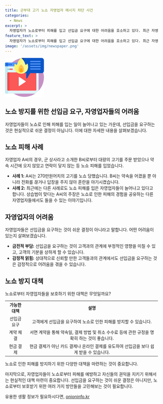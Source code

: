 ```yaml
---
title: 군부대 고기 노쇼 자영업자 메시지 차단 사건
categories:
  - News
excerpt: >
  자영업자가 노쇼로부터 피해를 입고 선입금 요구에 대한 어려움을 호소하고 있다. 최근 자영업자를 상대로 음식을 대량 주문한 후 노쇼하는 경우가 늘어나고 있으며, 이로 인해 수백만원의 피해를 입는 일도 발생했다. 이에 따라 자영업자는 선입금을 요구하기 어렵다고 말하지만, 이러한 사례가 늘어나고 있는 만큼 법적 제재도 필요하다는 목소리가 나오고 있다. (150자)
feature_text: >
  자영업자가 노쇼로부터 피해를 입고 선입금 요구에 대한 어려움을 호소하고 있다. 최근 자영업자를 상대로 음식을 대량 주문한 후 노쇼하는 경우가 늘어나고 있으며, 이로 인해 수백만원의 피해를 입는 일도 발생했다. 이에 따라 자영업자는 선입금을 요구하기 어렵다고 말하지만, 이러한 사례가 늘어나고 있는 만큼 법적 제재도 필요하다는 목소리가 나오고 있다. (150자)
image: '/assets/img/newspaper.png'
---
```


<p><img src="/assets/img/news.png" alt="rentncar 속보" /></p>

<h2>노쇼 방지를 위한 선입금 요구, 자영업자들의 어려움</h2>

<p data-ke-size="size16">자영업자들이 노쇼로 인해 피해를 입는 일이 늘어나고 있는 가운데, 선입금을 요구하는 것은 현실적으로 쉬운 결정이 아닙니다. 이에 대한 자세한 내용을 살펴보겠습니다.</p>

<h2 data-ke-size="size26">노쇼 피해 사례</h2>

<p data-ke-size="size16">자영업자 A씨의 경우, 군 상사라고 소개한 B씨로부터 대량의 고기를 주문 받았으나 약속 시간에 오지 않았고 연락이 닿지 않는 등 노쇼 피해를 입었습니다.</p>

<ul>
<li><b>사례 1:</b> A씨는 270만원어치의 고기를 노쇼 당했습니다. B씨는 약속을 어겼을 뿐 아니라 전화를 끊거나 답장을 주지 않아 혼란을 야기시켰습니다.</li>
<li><b>사례 2:</b> 최근에는 다른 사례로도 노쇼 피해를 입은 자영업자들이 늘어나고 있다고 합니다. 상습범이 맞다는 A씨의 주장은 노쇼로 인한 피해의 경험을 공유하는 다른 자영업자들에서도 들을 수 있는 이야기입니다.</li>
</ul>

<h2 data-ke-size="size26">자영업자의 어려움</h2>

<p data-ke-size="size16">자영업자들은 선입금을 요구하는 것이 쉬운 결정이 아니라고 말합니다. 어떤 어려움이 있는지 살펴보겠습니다.</p>

<ul>
<li><b>금전적 부담:</b> 선입금을 요구하는 것이 고객과의 관계에 부정적인 영향을 미칠 수 있고, 고객의 기분을 상하게 할 수 있습니다.</li>
<li><b>감정적 얽힘:</b> 상대적으로 신뢰할 만한 고객들과의 관계에서도 선입금을 요구하는 것은 감정적으로 어려움을 겪을 수 있습니다.</li>
</ul>

<h2 data-ke-size="size26">노쇼 방지 대책</h2>

<p data-ke-size="size16">노쇼로부터 자영업자들을 보호하기 위한 대책은 무엇일까요?</p>

<table>
  <tr>
    <td style="text-align: center; height: 17px;"><b>가능한 대책</b></td>
    <td style="text-align: center; height: 17px;"><b>설명</b></td>
  </tr>
  <tr>
    <td style="text-align: center; height: 17px;">선입금 요구</td>
    <td style="text-align: center; height: 17px;">고객에게 선입금을 요구하여 노쇼로 인한 피해를 방지할 수 있습니다.</td>
  </tr>
  <tr>
    <td style="text-align: center; height: 17px;">계약 체결</td>
    <td style="text-align: center; height: 17px;">서면 계약을 통해 약속일, 결제 방법 및 취소 수수료 등에 관한 규정을 명확히 하는 것이 좋습니다.</td>
  </tr>
  <tr>
    <td style="text-align: center; height: 17px;">현금 결제</td>
    <td style="text-align: center; height: 17px;">현금 결제가 아닌 카드 결제나 온라인 결제를 유도하여 선입금을 보다 쉽게 받을 수 있습니다.</td>
  </tr>
</table>

<p data-ke-size="size16">노쇼로 인한 피해를 방지하기 위한 다양한 대책을 마련하는 것이 중요합니다.</p>

<p data-ke-size="size16">마지막으로, 자영업자들이 노쇼로부터 피해를 예방하고 자신들의 권익을 지키기 위해서는 현실적인 대책 마련이 중요합니다. 선입금을 요구하는 것이 쉬운 결정은 아니지만, 노쇼로부터 보호받기 위한 여러 가지 방안들을 고민해보는 것이 필요합니다.</p>
유용한 생활 정보가 필요하시다면, <a href="https://onioninfo.kr" rel="dofollow">onioninfo.kr</a>


